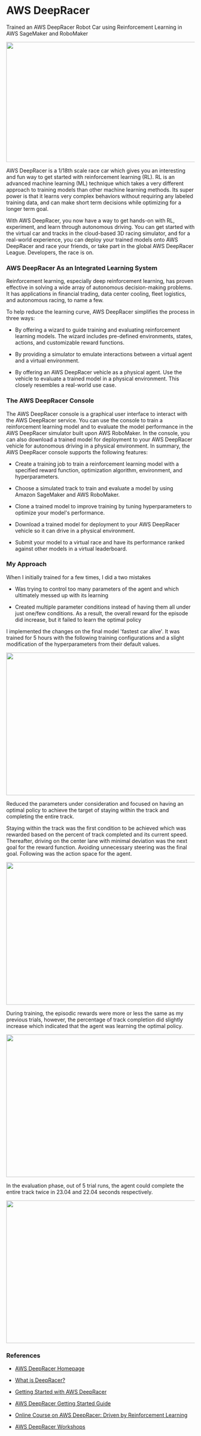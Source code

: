 # AWS DeepRacer

Trained an AWS DeepRacer Robot Car using Reinforcement Learning in AWS SageMaker and RoboMaker

<p align="center">
  <img width="580" height="320" src="/images/DeepRacer.gif">
</p>

AWS DeepRacer is a 1/18th scale race car which gives you an interesting and fun way to get started with reinforcement learning (RL). RL is an advanced machine learning (ML) technique which takes a very different approach to training models than other machine learning methods. Its super power is that it learns very complex behaviors without requiring any labeled training data, and can make short term decisions while optimizing for a longer term goal.

With AWS DeepRacer, you now have a way to get hands-on with RL, experiment, and learn through autonomous driving. You can get started with the virtual car and tracks in the cloud-based 3D racing simulator, and for a real-world experience, you can deploy your trained models onto AWS DeepRacer and race your friends, or take part in the global AWS DeepRacer League. Developers, the race is on.

### AWS DeepRacer As an Integrated Learning System

Reinforcement learning, especially deep reinforcement learning, has proven effective in solving a wide array of autonomous decision-making problems. It has applications in financial trading, data center cooling, fleet logistics, and autonomous racing, to name a few.

To help reduce the learning curve, AWS DeepRacer simplifies the process in three ways:

- By offering a wizard to guide training and evaluating reinforcement learning models. The wizard includes pre-defined environments, states, actions, and customizable reward functions.

- By providing a simulator to emulate interactions between a virtual agent and a virtual environment.

- By offering an AWS DeepRacer vehicle as a physical agent. Use the vehicle to evaluate a trained model in a physical environment. This closely resembles a real-world use case.

### The AWS DeepRacer Console

The AWS DeepRacer console is a graphical user interface to interact with the AWS DeepRacer service. You can use the console to train a reinforcement learning model and to evaluate the model performance in the AWS DeepRacer simulator built upon AWS RoboMaker. In the console, you can also download a trained model for deployment to your AWS DeepRacer vehicle for autonomous driving in a physical environment. In summary, the AWS DeepRacer console supports the following features:

- Create a training job to train a reinforcement learning model with a specified reward function, optimization algorithm, environment, and hyperparameters.

- Choose a simulated track to train and evaluate a model by using Amazon SageMaker and AWS RoboMaker.

- Clone a trained model to improve training by tuning hyperparameters to optimize your model's performance.

- Download a trained model for deployment to your AWS DeepRacer vehicle so it can drive in a physical environment.

- Submit your model to a virtual race and have its performance ranked against other models in a virtual leaderboard.

### My Approach

When I initially trained for a few times, I did a two mistakes

- Was trying to control too many parameters of the agent and which ultimately messed up with its learning

- Created multiple parameter conditions instead of having them all under just one/few conditions. As a result, the overall reward for the episode did increase, but it failed to learn the optimal policy

I implemented the changes on the final model 'fastest car alive'. It was trained for 5 hours with the following training configurations and a slight modification of the hyperparameters from their default values.

<p align="center">
  <img width="700" height="380" src="/images/Training Configuration.png">
</p>

Reduced the parameters under consideration and focused on having an optimal policy to achieve the target of staying within the track and completing the entire track.

Staying within the track was the first condition to be achieved which was rewarded based on the percent of track completed and its current speed. Thereafter, driving on the center lane with minimal deviation was the next goal for the reward function. Avoiding unnecessary steering was the final goal. Following was the action space for the agent.

<p align="center">
  <img width="700" height="380" src="/images/Action Space.png">
</p>

During training, the episodic rewards were more or less the same as my previous trials, however, the percentage of track completion did slightly increase which indicated that the agent was learning the optimal policy.

<p align="center">
  <img width="700" height="380" src="/images/Training Completed.png">
</p>

In the evaluation phase, out of 5 trial runs, the agent could complete the entire track twice in 23.04 and 22.04 seconds respectively. 

<p align="center">
  <img width="700" height="380" src="/images/Evaluation Results.png">
</p>

### References

- [AWS DeepRacer Homepage](https://aws.amazon.com/deepracer/)

- [What is DeepRacer?](https://docs.aws.amazon.com/deepracer/latest/developerguide/what-is-deepracer.html)

- [Getting Started with AWS DeepRacer](https://aws.amazon.com/deepracer/getting-started/)

- [AWS DeepRacer Getting Started Guide](https://d1.awsstatic.com/deepracer/AWS-DeepRacer-Getting-Started-Guide.pdf)

- [Online Course on AWS DeepRacer: Driven by Reinforcement Learning](https://www.aws.training/learningobject/wbc?id=32143)

- [AWS DeepRacer Workshops](https://github.com/aws-samples/aws-deepracer-workshops)
